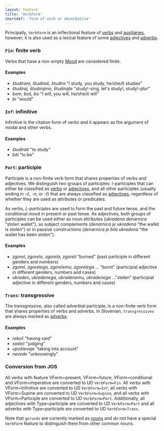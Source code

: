 ```yaml
---
layout: feature
title: 'VerbForm'
shortdef: 'form of verb or deverbative'
---
```


Principally, `VerbForm` is an inflectional feature of [verbs](VERB) and [auxiliaries](AUX), however, it is also used as a lexical feature of some [adjectives](ADJ) and [adverbs](ADV).

### <a name="Fin">`Fin`</a>: finite verb

Verbs that have a non-empty [Mood]() are considered finite.

#### Examples
* _študiram, študiraš, študira_ "I study, you study, he/she/it studies"
* _študiraj, študirajmo, študirajte_ "study!-sing, let's study!, study!-plur"
* _bom, boš, bo_ "I will, you will, he/she/it will"
* _bi_ "would"

### <a name="Inf">`Inf`</a>: infinitive

Infinitive is the citation form of verbs and it appears as the argument of modal and other verbs.

#### Examples

- _študirati_ "to study"
- _biti_ "to be"

### <a name="Part">`Part`</a>: participle

Participle is a non-finite verb form that shares properties of verbs and adjectives. We distinguish two groups of participles: l-participles that can either be classified as [verbs](VERB) or [adjectives](ADJ), and all other participles (usually ending in _-č_, _-n_, or _-t_) that are always classified as [adjectives](ADJ), regardless of whether they are used as attributes or predicates. 

As verbs, _L-participles_ are used to form the past and future tense, and the conditional mood in present or past tense. As adjectives, both groups of participles can be used either as noun attributes (_ukradena denarnica_ "stolen wallet"), as subject complements (_denarnica je ukradena_ "the wallet is stolen") or in passive constructions (_denarnica je bila ukradena_ "the wallet has been stolen").

#### Examples

- _zgorel, zgorelo, zgorela, zgoreli_ “burned” (past participle in different genders and numbers)
- _zgorel, zgorelega, zgorelemu, zgorelega ..._ "burnt" (participial adjective in different genders, numbers and cases)
- _ukraden, ukradenega, ukradenemu, ukradenega_ ..."stolen” (participial adjective in different genders, numbers and cases)

### <a name="Trans">`Trans`</a>: transgressive

The transgressive, also called adverbial participle, is a non-finite verb form that shares properties of verbs and adverbs. In Slovenian, `transgressives` are always marked as [adverbs](ADV).

#### Examples

* _rekoč_ "having said"
* _sodeč_ "judging"
* _upoštevaje_ "taking into account"
* _nevede_ "unknowingly"


### Conversion from JOS

All verbs with feature VForm=present, VForm=future, VForm=conditional and VForm=imperative are converted to UD `VerbForm=Fin`. All verbs with VForm=Infinitive are converted to UD `VerbForm=Inf`, all verbs with VForm=Supine are converted to UD `VerbForm=Supine`, and all verbs with VForm=Participle are converted to UD `VerbForm=Part`. Additionally, all adjectives with Type=participle are converted to UD `VerbForm=Part` and all adverbs with Type=participle are converted to UD `VerbForm=Trans`.

Note that `gerunds` are currently marked as [nouns](NOUN) and do not have a special `VerbForm` feature to distinguish them from other common nouns.
<!-- Interlanguage links updated Čt lis 12 09:43:08 CET 2020 -->
